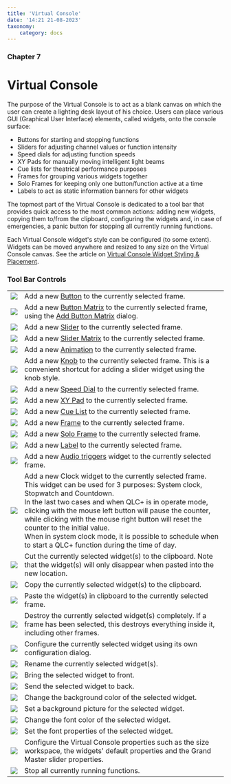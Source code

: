 ```yaml
---
title: 'Virtual Console'
date: '14:21 21-08-2023'
taxonomy:
    category: docs
---
```


<style>
    #chapter p {
        text-align: left;
    }
</style>
### Chapter 7

# Virtual Console

The purpose of the Virtual Console is to act as a blank canvas on which the user can create a lighting desk layout of his choice. Users can place various GUI (Graphical User Interface) elements, called widgets, onto the console surface:

* Buttons for starting and stopping functions
* Sliders for adjusting channel values or function intensity
* Speed dials for adjusting function speeds
* XY Pads for manually moving intelligent light beams
* Cue lists for theatrical performance purposes
* Frames for grouping various widgets together
* Solo Frames for keeping only one button/function active at a time
* Labels to act as static information banners for other widgets

The topmost part of the Virtual Console is dedicated to a tool bar that provides quick access to the most common actions: adding new widgets, copying them to/from the clipboard, configuring the widgets and, in case of emergencies, a panic button for stopping all currently running functions.

Each Virtual Console widget's style can be configured (to some extent). Widgets can be moved anywhere and resized to any size on the Virtual Console canvas. See the article on [Virtual Console Widget Styling & Placement](styling-and-placement).

### Tool Bar Controls

|     |     |
| --- | --- |
| ![](/basics/button.png) | Add a new [Button](button) to the currently selected frame. |
| ![](/basics/buttonmatrix.png) | Add a new [Button Matrix](button-matrix) to the currently selected frame, using the [Add Button Matrix](add-button-matrix) dialog. |
| ![](/basics/slider.png) | Add a new [Slider](slider) to the currently selected frame. |
| ![](/basics/slidermatrix.png) | Add a new [Slider Matrix](slider-matrix) to the currently selected frame. |
| ![](/basics/rgbmatrix.png) | Add a new [Animation](animation) to the currently selected frame. |
| ![](/basics/knob.png) | Add a new [Knob](slider) to the currently selected frame. This is a convenient shortcut for adding a slider widget using the knob style. |
| ![](/basics/speed.png) | Add a new [Speed Dial](speed-dial) to the currently selected frame. |
| ![](/basics/xypad.png) | Add a new [XY Pad](xy-pad) to the currently selected frame. |
| ![](/basics/cuelist.png) | Add a new [Cue List](cue-list) to the currently selected frame. |
| ![](/basics/frame.png) | Add a new [Frame](frame) to the currently selected frame. |
| ![](/basics/soloframe.png) | Add a new [Solo Frame](solo-frame) to the currently selected frame. |
| ![](/basics/label.png) | Add a new [Label](label) to the currently selected frame. |
| ![](/basics/audioinput.png) | Add a new [Audio triggers](audio-triggers) widget to the currently selected frame. |
| ![](/basics/clock.png) | Add a new Clock widget to the currently selected frame. This widget can be used for 3 purposes: System clock, Stopwatch and Countdown.  <br>In the last two cases and when QLC+ is in operate mode, clicking with the mouse left button will pause the counter, while clicking with the mouse right button will reset the counter to the initial value.  <br>When in system clock mode, it is possible to schedule when to start a QLC+ function during the time of day. |
| ![](/basics/editcut.png) | Cut the currently selected widget(s) to the clipboard. Note that the widget(s) will only disappear when pasted into the new location. |
| ![](/basics/editcopy.png) | Copy the currently selected widget(s) to the clipboard. |
| ![](/basics/editpaste.png) | Paste the widget(s) in clipboard to the currently selected frame. |
| ![](/basics/editdelete.png) | Destroy the currently selected widget(s) completely. If a frame has been selected, this destroys everything inside it, including other frames. |
| ![](/basics/edit.png) | Configure the currently selected widget using its own configuration dialog. |
| ![](/basics/editclear.png) | Rename the currently selected widget(s). |
| ![](/basics/up.png) | Bring the selected widget to front. |
| ![](/basics/down.png) | Send the selected widget to back. |
| ![](/basics/color.png) | Change the background color of the selected widget. |
| ![](/basics/image.png) | Set a background picture for the selected widget. |
| ![](/basics/fontcolor.png) | Change the font color of the selected widget. |
| ![](/basics/fonts.png) | Set the font properties of the selected widget. |
| ![](/basics/configure.png) | Configure the Virtual Console properties such as the size workspace, the widgets' default properties and the Grand Master slider properties. |
| ![](/basics/panic.png) | Stop all currently running functions. |